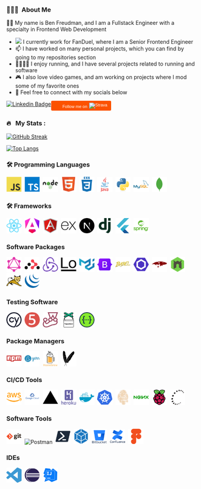 ### 🧑🏻‍💻 &nbsp;About Me

👋🏻 My name is Ben Freudman, and I am a Fullstack Engineer with a specialty in Frontend Web Development

- <img src="https://yt3.googleusercontent.com/2iOdtiJYSw27WrYKkQc2uReDqQ3XhyUA1YSOus-Andxj6Rz6TfMI0jeFWWcwaJEzHU9kWKA4=s900-c-k-c0x00ffffff-no-rj" width="13"> I currently work for FanDuel, where I am a Senior Frontend Engineer
- 📫 I have worked on many personal projects, which you can find by going to my repositories section
- 🏃🏻‍♂️‍➡️ I enjoy running, and I have several projects related to running and software
- 🎮 I also love video games, and am working on projects where I mod some of my favorite ones
- 👥 Feel free to connect with my socials below

<div style="display:flex">
    <div>
          <a href="https://www.linkedin.com/in/benjamin-freudman-195a9787/">
            <img src="https://img.shields.io/badge/-Ben%20Freudman-blue?style=flat&logo=Linkedin&logoColor=white" alt="Linkedin Badge" style='height:27px; width:125px;'>
          </a>
    </div>
    <div>
        <a style="display:inline-block;background-color:#FC5200;color:#fff;padding:5px 10px 5px 30px;font-size:11px;font-family:Helvetica, Arial, sans-serif;white-space:nowrap;text-decoration:none;background-repeat:no-repeat;background-position:10px center;border-radius:3px;background-image:url('https://badges.strava.com/logo-strava-echelon.png')" href='https://strava.com/athletes/36099686/badge' target="_clean">
        Follow me on
        <img src='https://badges.strava.com/logo-strava.png' alt='Strava' style='margin-left:2px;vertical-align:text-bottom; height:13px; width:51px;'>
        </a>
    </div>
</div>

### 🔥 &nbsp; My Stats :
[![GitHub Streak](https://github-readme-streak-stats.herokuapp.com?user=bfreud94&theme=dark&background=000000)](https://git.io/streak-stats)

[![Top Langs](https://github-readme-stats.vercel.app/api/top-langs/?username=bfreud94&layout=compact&theme=vision-friendly-dark)](https://github.com/anuraghazra/github-readme-stats)


### 🛠 Programming Languages
<p>
	<img src="https://raw.githubusercontent.com/devicons/devicon/master/icons/javascript/javascript-original.svg" title="JavaScript" alt="JavaScript" width="40" height="40"/>&nbsp;
	<img src="https://raw.githubusercontent.com/devicons/devicon/master/icons/typescript/typescript-original.svg" title="TypeScript" alt="TypeScript" width="40" height="40"/>&nbsp;
    <img src="https://raw.githubusercontent.com/devicons/devicon/master/icons/nodejs/nodejs-original-wordmark.svg" title="NodeJS" alt="NodeJS" width="40" height="40"/>&nbsp;
    <img src="https://raw.githubusercontent.com/devicons/devicon/master/icons/html5/html5-original.svg" title="HTML5" alt="HTML" width="40" height="40"/>&nbsp;
	<img src="https://raw.githubusercontent.com/devicons/devicon/master/icons/css3/css3-plain-wordmark.svg"  title="CSS3" alt="CSS" width="40" height="40"/>&nbsp;
    <img src="https://raw.githubusercontent.com/devicons/devicon/master/icons/java/java-original-wordmark.svg" title="Java" alt="Java" width="40" height="40"/>&nbsp;
	<img src="https://raw.githubusercontent.com/devicons/devicon/master/icons/python/python-original.svg" title="Python" alt="Python" width="40" height="40"/>&nbsp;
	<img src="https://raw.githubusercontent.com/devicons/devicon/master/icons/mysql/mysql-original-wordmark.svg" title="MySQL"  alt="MySQL" width="40" height="40"/>&nbsp;
	<img src="https://raw.githubusercontent.com/devicons/devicon/master/icons/mongodb/mongodb-plain.svg" title="MongoDB" alt="MongoDB" width="40" height="40"/>&nbsp;
</p>

### 🛠 Frameworks
<p>
	<img src="https://raw.githubusercontent.com/devicons/devicon/master/icons/react/react-original.svg" title="React" alt="React" width="40" height="40"/>&nbsp;
	<img src="https://raw.githubusercontent.com/devicons/devicon/master/icons/angular/angular-original.svg" title="Angular" alt="Angular" width="40" height="40"/>&nbsp;
	<img src="https://raw.githubusercontent.com/devicons/devicon/master/icons/angularjs/angularjs-original.svg" title="AngularJS" alt="AngularJS" width="40" height="40"/>&nbsp;
    <img src="https://raw.githubusercontent.com/devicons/devicon/master/icons/express/express-original.svg" title="Express" alt="Express" width="40" height="40"/>&nbsp;
	<img src="https://raw.githubusercontent.com/devicons/devicon/master/icons/nextjs/nextjs-original.svg" title="NextJS" alt="NextJS" width="40" height="40"/>&nbsp;
    <img src="https://raw.githubusercontent.com/devicons/devicon/master/icons/django/django-plain.svg" title="Django" alt="Django" width="40" height="40"/>&nbsp;
    <img src="https://raw.githubusercontent.com/devicons/devicon/master/icons/flutter/flutter-original.svg" title="Flutter" alt="Flutter" width="40" height="40"/>&nbsp;
    <img src="https://raw.githubusercontent.com/devicons/devicon/master/icons/spring/spring-original-wordmark.svg" title="Spring" alt="Spring" width="40" height="40"/>&nbsp;
</p>

### Software Packages
<p>
	<img src="https://raw.githubusercontent.com/devicons/devicon/master/icons/graphql/graphql-plain.svg" title="GraphQL" alt="GraphQL" width="40" height="40"/>&nbsp;
	<img src="https://raw.githubusercontent.com/devicons/devicon/master/icons/reactrouter/reactrouter-original.svg" title="React Router" alt="React Router" width="40" height="40"/>&nbsp;
    <img src="https://raw.githubusercontent.com/devicons/devicon/master/icons/redux/redux-original.svg" title="Redux" alt="Redux " width="40" height="40"/>&nbsp;
	<img src="https://raw.githubusercontent.com/devicons/devicon/master/icons/lodash/lodash-plain.svg" title="Lodash" alt="Lodash" width="40" height="40"/>&nbsp;
	<img src="https://raw.githubusercontent.com/devicons/devicon/master/icons/materialui/materialui-original.svg" title="Material UI" alt="Material UI" width="40" height="40"/>&nbsp;
	<img src="https://raw.githubusercontent.com/devicons/devicon/master/icons/bootstrap/bootstrap-original.svg" title="Bootstrap" alt="Bootstrap " width="40" height="40"/>&nbsp;
	<img src="https://raw.githubusercontent.com/devicons/devicon/master/icons/babel/babel-original.svg" title="Babel" alt="Babel " width="40" height="40"/>&nbsp;
	<img src="https://raw.githubusercontent.com/devicons/devicon/master/icons/eslint/eslint-plain.svg" title="ESLint" alt="ESLint" width="40" height="40"/>&nbsp;
	<img src="https://raw.githubusercontent.com/devicons/devicon/master/icons/mongoose/mongoose-original.svg" title="Mongoose" alt="Mongoose" width="40" height="40"/>&nbsp;
	<img src="https://raw.githubusercontent.com/devicons/devicon/master/icons/nodemon/nodemon-original.svg" title="Nodemon" alt="Nodemon" width="40" height="40"/>&nbsp;
	<img src="https://raw.githubusercontent.com/devicons/devicon/master/icons/tomcat/tomcat-original.svg" title="Tomcat" alt="Tomcat" width="40" height="40"/>&nbsp;
	<img src="https://raw.githubusercontent.com/devicons/devicon/master/icons/jquery/jquery-plain.svg" title="JQuery" alt="JQuery" width="40" height="40"/>&nbsp;
</p>

### Testing Software
<p>
	<img src="https://raw.githubusercontent.com/devicons/devicon/master/icons/cypressio/cypressio-plain.svg" title="CypressIO" alt="CypressIO" width="40" height="40"/>&nbsp;
	<img src="https://raw.githubusercontent.com/devicons/devicon/master/icons/junit/junit-plain.svg" title="JUnit" alt="JUnit" width="40" height="40"/>&nbsp;
	<img src="https://raw.githubusercontent.com/devicons/devicon/master/icons/jest/jest-plain.svg" title="Jest" alt="Jest" width="40" height="40"/>&nbsp;
	<img src="https://raw.githubusercontent.com/devicons/devicon/master/icons/puppeteer/puppeteer-original.svg" title="Puppeteer" alt="Puppeteer" width="40" height="40"/>&nbsp;
	<img src="https://raw.githubusercontent.com/devicons/devicon/master/icons/swagger/swagger-original.svg" title="Swagger" alt="Swagger" width="40" height="40"/>&nbsp;
</p>

### Package Managers
<p>
	<img src="https://raw.githubusercontent.com/devicons/devicon/master/icons/npm/npm-original-wordmark.svg" title="NPM" alt="NPM" width="40" height="40"/>&nbsp;
	<img src="https://raw.githubusercontent.com/devicons/devicon/master/icons/yarn/yarn-original-wordmark.svg" title="Yarn" alt="Yarn" width="40" height="40"/>&nbsp;
	<img src="https://raw.githubusercontent.com/devicons/devicon/master/icons/homebrew/homebrew-original-wordmark.svg" title="Homebrew" alt="Homebrew" width="40" height="40"/>&nbsp;
	<img src="https://raw.githubusercontent.com/devicons/devicon/master/icons/maven/maven-plain.svg" title="Maven" alt=Maven" width="40" height="40"/>&nbsp;
</p>

### CI/CD Tools
<p>
    <img src="https://raw.githubusercontent.com/devicons/devicon/master/icons/amazonwebservices/amazonwebservices-plain-wordmark.svg" title="AWS" alt="AWS" width="40" height="40"/>&nbsp;
	<img src="https://raw.githubusercontent.com/devicons/devicon/master/icons/googlecloud/googlecloud-plain-wordmark.svg" title="Google Cloud" alt="Google Cloud" width="40" height="40"/>&nbsp;
	<img src="https://raw.githubusercontent.com/devicons/devicon/master/icons/vercel/vercel-original.svg" title="Vercel" alt="Vercel" width="40" height="40"/>&nbsp;
	<img src="https://raw.githubusercontent.com/devicons/devicon/master/icons/heroku/heroku-plain-wordmark.svg" title="Heroku" alt="Heroku" width="40" height="40"/>&nbsp;
	<img src="https://raw.githubusercontent.com/devicons/devicon/master/icons/docker/docker-plain.svg" title="Docker" alt="Docker" width="40" height="40"/>&nbsp;
	<img src="https://raw.githubusercontent.com/devicons/devicon/master/icons/kubernetes/kubernetes-plain.svg" title="Kubernetes" alt="Kubernetes" width="40" height="40"/>&nbsp;
	<img src="https://raw.githubusercontent.com/devicons/devicon/master/icons/jenkins/jenkins-plain.svg" title="Jenkins" alt="Jenkins" width="40" height="40"/>&nbsp;
	<img src="https://raw.githubusercontent.com/devicons/devicon/master/icons/nginx/nginx-original.svg" title="Nginx" alt="Nginx" width="40" height="40"/>&nbsp;
	<img src="https://raw.githubusercontent.com/devicons/devicon/master/icons/raspberrypi/raspberrypi-original.svg" title="Raspberry Pi" alt="Raspberry Pi" width="40" height="40"/>&nbsp;
	<img src="https://raw.githubusercontent.com/devicons/devicon/master/icons/ssh/ssh-original.svg" title="SSH" alt="SSH" width="40" height="40"/>&nbsp;
</p>

### Software Tools
<p>
    <img src="https://raw.githubusercontent.com/devicons/devicon/master/icons/git/git-original-wordmark.svg" title="Git" **alt="Git" width="40" height="40"/>&nbsp;
    <img src="https://www.vectorlogo.zone/logos/getpostman/getpostman-icon.svg" title="Postman"  alt="Postman" width="40" height="40"/>&nbsp;
	<img src="https://raw.githubusercontent.com/devicons/devicon/master/icons/powershell/powershell-plain.svg" title="Powershell" **alt="Powershell" width="40" height="40"/>&nbsp;
	<img src="https://raw.githubusercontent.com/devicons/devicon/master/icons/webpack/webpack-plain.svg" title="Webpack" **alt="Webpack" width="40" height="40"/>&nbsp;
	<img src="https://raw.githubusercontent.com/devicons/devicon/master/icons/bitbucket/bitbucket-original-wordmark.svg" title="BitBucket" **alt="BitBucket" width="40" height="40"/>&nbsp;
	<img src="https://raw.githubusercontent.com/devicons/devicon/master/icons/confluence/confluence-original-wordmark.svg" title="Confluence" **alt="Confluence" width="40" height="40"/>&nbsp;
	<img src="https://raw.githubusercontent.com/devicons/devicon/master/icons/figma/figma-plain.svg" title="Figma" **alt="Figma" width="40" height="40"/>&nbsp;
</p>

### IDEs
<p>
	<img src="https://raw.githubusercontent.com/devicons/devicon/master/icons/vscode/vscode-plain.svg" title="vscode" **alt="vscode" width="40" height="40"/>&nbsp;
	<img src="https://raw.githubusercontent.com/devicons/devicon/master/icons/eclipse/eclipse-plain.svg" title="Eclipse" **alt="Eclipse" width="40" height="40"/>&nbsp;
	<img src="https://raw.githubusercontent.com/devicons/devicon/master/icons/intellij/intellij-plain.svg" title="IntelliJ" **alt="IntelliJ" width="40" height="40"/>&nbsp;
</p>